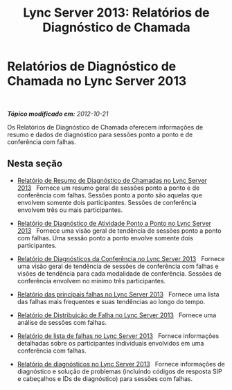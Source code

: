 ﻿---
title: 'Lync Server 2013: Relatórios de Diagnóstico de Chamada'
TOCTitle: Relatórios de Diagnóstico de Chamada
ms:assetid: 8d362dd9-a119-4601-a3b4-3e7ed0aaa92e
ms:mtpsurl: https://technet.microsoft.com/pt-br/library/Gg615013(v=OCS.15)
ms:contentKeyID: 49307400
ms.date: 05/19/2016
mtps_version: v=OCS.15
ms.translationtype: HT
---

# Relatórios de Diagnóstico de Chamada no Lync Server 2013

 

_**Tópico modificado em:** 2012-10-21_

Os Relatórios de Diagnóstico de Chamada oferecem informações de resumo e dados de diagnóstico para sessões ponto a ponto e de conferência com falhas.

## Nesta seção

  - [Relatório de Resumo de Diagnóstico de Chamadas no Lync Server 2013](lync-server-2013-call-diagnostic-summary-report.md)   Fornece um resumo geral de sessões ponto a ponto e de conferência com falhas. Sessões ponto a ponto são aquelas que envolvem somente dois participantes. Sessões de conferência envolvem três ou mais participantes.

  - [Relatório de Diagnóstico de Atividade Ponto a Ponto no Lync Server 2013](lync-server-2013-peer-to-peer-activity-diagnostic-report.md)   Fornece uma visão geral de tendência de sessões ponto a ponto com falhas. Uma sessão ponto a ponto envolve somente dois participantes.

  - [Relatório de Diagnósticos da Conferência no Lync Server 2013](lync-server-2013-conference-diagnostic-report.md)   Fornece uma visão geral de tendência de sessões de conferência com falhas e visões de tendência para cada modalidade de conferência. Sessões de conferência envolvem no mínimo três participantes.

  - [Relatório das principais falhas no Lync Server 2013](lync-server-2013-top-failures-report.md)   Fornece uma lista das falhas mais frequentes e suas tendências ao longo do tempo.

  - [Relatório de Distribuição de Falha no Lync Server 2013](lync-server-2013-failure-distribution-report.md)   Fornece uma análise de sessões com falhas.

  - [Relatório de lista de falhas no Lync Server 2013](lync-server-2013-failure-list-report.md)   Fornece informações detalhadas sobre os participantes individuais envolvidos em uma conferência com falhas.

  - [Relatório de diagnósticos no Lync Server 2013](lync-server-2013-diagnostic-report.md)   Fornece informações de diagnóstico e solução de problemas (incluindo códigos de resposta SIP e cabeçalhos e IDs de diagnóstico) para sessões com falhas.

